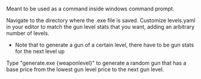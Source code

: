 Meant to be used as a command inside windows command prompt.

Navigate to the directory where the .exe file is saved.
Customize levels.yaml in your editor to match the gun level stats that you want, adding an arbitrary number of levels.
- Note that to generate a gun of a certain level, there have to be gun stats for the next level up

Type "generate.exe {weaponlevel}" to generate a random gun that has a base price from the lowest gun level price to the next gun level.
